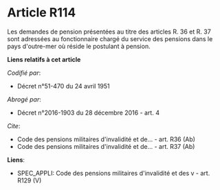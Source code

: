 # Article R114

Les demandes de pension présentées au titre des articles R. 36 et R. 37 sont adressées au fonctionnaire chargé du service des
pensions dans le pays d'outre-mer où réside le postulant à pension.

**Liens relatifs à cet article**

_Codifié par_:

  - Décret n°51-470 du 24 avril 1951

_Abrogé par_:

  - Décret n°2016-1903 du 28 décembre 2016 - art. 4

_Cite_:

  - Code des pensions militaires d'invalidité et de... - art. R36 (Ab)
  - Code des pensions militaires d'invalidité et de... - art. R37 (Ab)

**Liens**:

  - SPEC_APPLI: Code des pensions militaires d'invalidité et des v - art. R129 (V)
